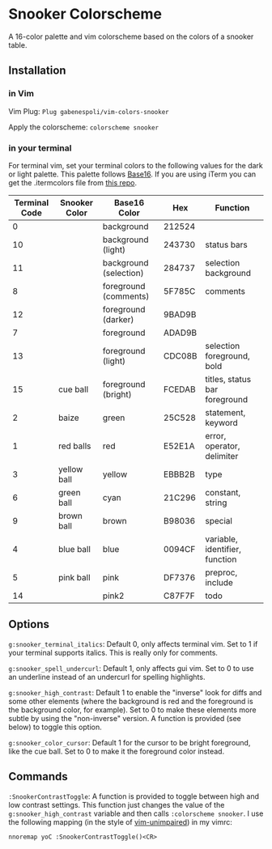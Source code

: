 # Snooker Colorscheme

A 16-color palette and vim colorscheme based on the colors of a snooker table.

## Installation

### in Vim

Vim Plug:
`Plug gabenespoli/vim-colors-snooker`

Apply the colorscheme:
`colorscheme snooker`

### in your terminal

For terminal vim, set your terminal colors to the following values for the dark or light palette. This palette follows [Base16](https://github.com/chriskempson/base16). If you are using iTerm you can get the .itermcolors file from [this repo](https://github.com/gabenespoli/iterm-color-palettes).

| Terminal Code | Snooker Color  | Base16 Color           | Hex    | Function                       |
| ------------- | -------------- | ---------------------- | ------ | -----------------------------  |
| 0             |                | background             | 212524 |                                |
| 10            |                | background (light)     | 243730 | status bars                    |
| 11            |                | background (selection) | 284737 | selection background           |
| 8             |                | foreground (comments)  | 5F785C | comments                       |
| 12            |                | foreground (darker)    | 9BAD9B |                                |
| 7             |                | foreground             | ADAD9B |                                |
| 13            |                | foreground (light)     | CDC08B | selection foreground, bold     |
| 15            | cue ball       | foreground (bright)    | FCEDAB | titles, status bar foreground  |
| 2             | baize          | green                  | 25C528 | statement, keyword             |
| 1             | red balls      | red                    | E52E1A | error, operator, delimiter     |
| 3             | yellow ball    | yellow                 | EBBB2B | type                           |
| 6             | green ball     | cyan                   | 21C296 | constant, string               |
| 9             | brown ball     | brown                  | B98036 | special                        |
| 4             | blue ball      | blue                   | 0094CF | variable, identifier, function |
| 5             | pink ball      | pink                   | DF7376 | preproc, include               |
| 14            |                | pink2                  | C87F7F | todo                           |

## Options

`g:snooker_terminal_italics`: Default 0, only affects terminal vim. Set to 1 if your terminal supports italics. This is really only for comments.

`g:snooker_spell_undercurl`: Default 1, only affects gui vim. Set to 0 to use an underline instead of an undercurl for spelling highlights.

`g:snooker_high_contrast`: Default 1 to enable the "inverse" look for diffs and some other elements (where the background is red and the foreground is the background color, for example). Set to 0 to make these elements more subtle by using the "non-inverse" version. A function is provided (see below) to toggle this option.

`g:snooker_color_cursor`: Default 1 for the cursor to be bright foreground, like the cue ball. Set to 0 to make it the foreground color instead.

## Commands

`:SnookerContrastToggle`: A function is provided to toggle between high and low contrast settings. This function just changes the value of the `g:snooker_high_contrast` variable and then calls `:colorscheme snooker`. I use the following mapping (in the style of [vim-unimpaired](https://github.com/tpope/vim-unimpaired)) in my vimrc:

```vim
nnoremap yoC :SnookerContrastToggle()<CR>
```
